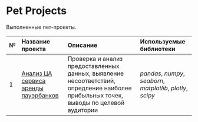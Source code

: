 # Pet Projects
Выполненные пет-проекты.

| № | Название проекта | Описание | Используемые библиотеки | 
| :---------------------- | :---------------------- | :---------------------- | :---------------------- |
| 1 | [Анализ ЦА сервиса аренды пауэрбанков](power_bank) | Проверка и анализ предоставленных данных, выявление несоответствий, опредление наиболее прибыльных точек, выводы по целевой аудитории | *pandas*, *numpy*, *seaborn*, *matplotlib*, *plotly*, *scipy* |
